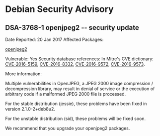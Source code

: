 
Debian Security Advisory
========================


DSA-3768-1 openjpeg2 -- security update
---------------------------------------



Date Reported:
20 Jan 2017
Affected Packages:

[openjpeg2](https://packages.debian.org/src:openjpeg2)

Vulnerable:
Yes
Security database references:
In Mitre's CVE dictionary: [CVE-2016-5159](https://security-tracker.debian.org/tracker/CVE-2016-5159), [CVE-2016-8332](https://security-tracker.debian.org/tracker/CVE-2016-8332), [CVE-2016-9572](https://security-tracker.debian.org/tracker/CVE-2016-9572), [CVE-2016-9573](https://security-tracker.debian.org/tracker/CVE-2016-9573).  

More information:

Multiple vulnerabilities in OpenJPEG, a JPEG 2000 image compression /
decompression library, may result in denial of service or the execution
of arbitrary code if a malformed JPEG 2000 file is processed.


For the stable distribution (jessie), these problems have been fixed in
version 2.1.0-2+deb8u2.


For the unstable distribution (sid), these problems will be fixed soon.


We recommend that you upgrade your openjpeg2 packages.





